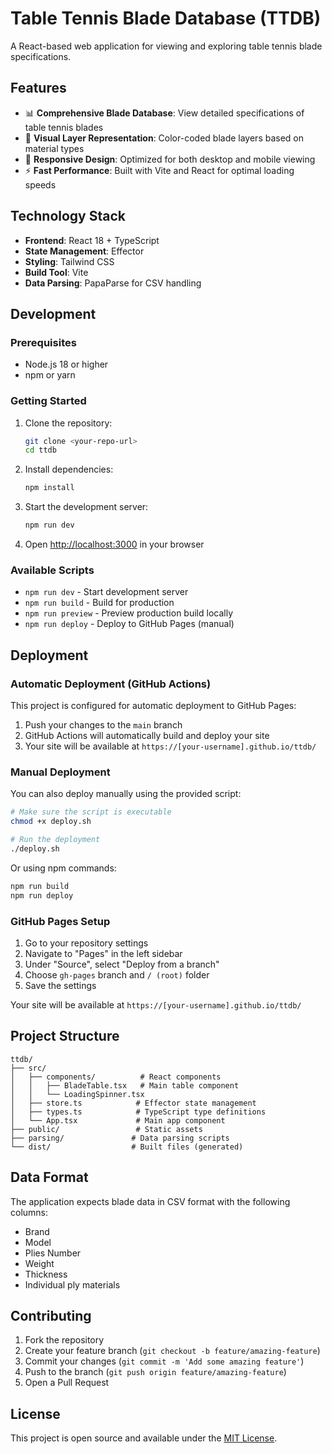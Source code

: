 # Table Tennis Blade Database (TTDB)

A React-based web application for viewing and exploring table tennis blade specifications.

## Features

- 📊 **Comprehensive Blade Database**: View detailed specifications of table tennis blades
- 🎨 **Visual Layer Representation**: Color-coded blade layers based on material types
- 📱 **Responsive Design**: Optimized for both desktop and mobile viewing
- ⚡ **Fast Performance**: Built with Vite and React for optimal loading speeds

## Technology Stack

- **Frontend**: React 18 + TypeScript
- **State Management**: Effector
- **Styling**: Tailwind CSS
- **Build Tool**: Vite
- **Data Parsing**: PapaParse for CSV handling

## Development

### Prerequisites

- Node.js 18 or higher
- npm or yarn

### Getting Started

1. Clone the repository:
   ```bash
   git clone <your-repo-url>
   cd ttdb
   ```

2. Install dependencies:
   ```bash
   npm install
   ```

3. Start the development server:
   ```bash
   npm run dev
   ```

4. Open [http://localhost:3000](http://localhost:3000) in your browser

### Available Scripts

- `npm run dev` - Start development server
- `npm run build` - Build for production
- `npm run preview` - Preview production build locally
- `npm run deploy` - Deploy to GitHub Pages (manual)

## Deployment

### Automatic Deployment (GitHub Actions)

This project is configured for automatic deployment to GitHub Pages:

1. Push your changes to the `main` branch
2. GitHub Actions will automatically build and deploy your site
3. Your site will be available at `https://[your-username].github.io/ttdb/`

### Manual Deployment

You can also deploy manually using the provided script:

```bash
# Make sure the script is executable
chmod +x deploy.sh

# Run the deployment
./deploy.sh
```

Or using npm commands:

```bash
npm run build
npm run deploy
```

### GitHub Pages Setup

1. Go to your repository settings
2. Navigate to "Pages" in the left sidebar
3. Under "Source", select "Deploy from a branch"
4. Choose `gh-pages` branch and `/ (root)` folder
5. Save the settings

Your site will be available at `https://[your-username].github.io/ttdb/`

## Project Structure

```
ttdb/
├── src/
│   ├── components/          # React components
│   │   ├── BladeTable.tsx   # Main table component
│   │   └── LoadingSpinner.tsx
│   ├── store.ts            # Effector state management
│   ├── types.ts            # TypeScript type definitions
│   └── App.tsx             # Main app component
├── public/                 # Static assets
├── parsing/               # Data parsing scripts
└── dist/                  # Built files (generated)
```

## Data Format

The application expects blade data in CSV format with the following columns:
- Brand
- Model
- Plies Number
- Weight
- Thickness
- Individual ply materials

## Contributing

1. Fork the repository
2. Create your feature branch (`git checkout -b feature/amazing-feature`)
3. Commit your changes (`git commit -m 'Add some amazing feature'`)
4. Push to the branch (`git push origin feature/amazing-feature`)
5. Open a Pull Request

## License

This project is open source and available under the [MIT License](LICENSE).
